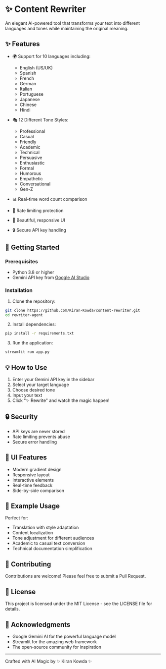 # ✨ Content Rewriter

An elegant AI-powered tool that transforms your text into different languages and tones while maintaining the original meaning.

## ✨ Features

- 🌍 Support for 10 languages including:
  - English (US/UK)
  - Spanish
  - French
  - German
  - Italian
  - Portuguese
  - Japanese
  - Chinese
  - Hindi

- 🎭 12 Different Tone Styles:
  - Professional
  - Casual
  - Friendly
  - Academic
  - Technical
  - Persuasive
  - Enthusiastic
  - Formal
  - Humorous
  - Empathetic
  - Conversational
  - Gen-Z

- 📊 Real-time word count comparison
- 🚀 Rate limiting protection
- 💫 Beautiful, responsive UI
- 🔒 Secure API key handling

## 🚀 Getting Started

### Prerequisites

- Python 3.8 or higher
- Gemini API key from [Google AI Studio](https://makersuite.google.com/app/apikey)

### Installation

1. Clone the repository:

```bash
git clone https://github.com/Kiran-Kowda/content-rewriter.git
cd rewriter-agent
```

2. Install dependencies:

```bash
pip install -r requirements.txt
 ```

3. Run the application:

```bash
streamlit run app.py
 ```

## 💡 How to Use

1. Enter your Gemini API key in the sidebar
2. Select your target language
3. Choose desired tone
4. Input your text
5. Click "✨ Rewrite" and watch the magic happen!

## 🔒 Security

- API keys are never stored
- Rate limiting prevents abuse
- Secure error handling

## 🎨 UI Features

- Modern gradient design
- Responsive layout
- Interactive elements
- Real-time feedback
- Side-by-side comparison

## 📝 Example Usage

Perfect for:

- Translation with style adaptation
- Content localization
- Tone adjustment for different audiences
- Academic to casual text conversion
- Technical documentation simplification

## 🤝 Contributing

Contributions are welcome! Please feel free to submit a Pull Request.

## 📄 License

This project is licensed under the MIT License - see the LICENSE file for details.

## 🙏 Acknowledgments

- Google Gemini AI for the powerful language model
- Streamlit for the amazing web framework
- The open-source community for inspiration

---

Crafted with AI Magic by ✨ Kiran Kowda ✨
